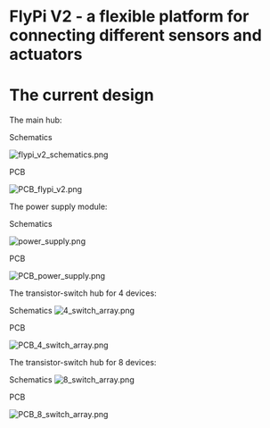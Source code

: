 # FlyPi V2 - a flexible platform for connecting different sensors and actuators

# The current design

The main hub:

Schematics

![flypi_v2_schematics.png](https://github.com/isobianin/FlyPi_v2/blob/master/hub_PCB/flypi_v2_schematics.png)

PCB

![PCB_flypi_v2.png](https://github.com/isobianin/FlyPi_v2/blob/master/hub_PCB/PCB_flypi_v2.png)

The power supply module:

Schematics

![power_supply.png](https://github.com/isobianin/FlyPi_v2/blob/master/power_supply/power_supply.png)

PCB

![PCB_power_supply.png](https://github.com/isobianin/FlyPi_v2/blob/master/power_supply/PCB_power_supply.png)

The transistor-switch hub for 4 devices:

Schematics ![4_switch_array.png](https://github.com/isobianin/FlyPi_v2/blob/master/4_switch_array/4_switch_array.png)

PCB

![PCB_4_switch_array.png](https://github.com/isobianin/FlyPi_v2/blob/master/4_switch_array/PCB_4_switch_array.png)

The transistor-switch hub for 8 devices:

Schematics ![8_switch_array.png](https://github.com/isobianin/FlyPi_v2/blob/master/8_switch_array/8_switch_array.png)

PCB

![PCB_8_switch_array.png](https://github.com/isobianin/FlyPi_v2/blob/master/8_switch_array/PCB_8_switch_array.png)
